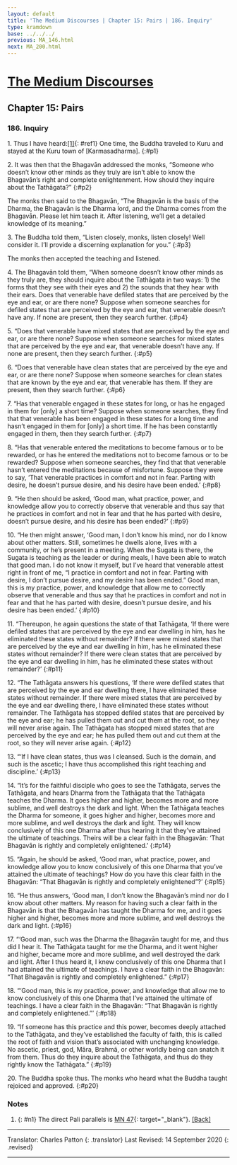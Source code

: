 ```yaml
---
layout: default
title: 'The Medium Discourses | Chapter 15: Pairs | 186. Inquiry'
type: kramdown
base: ../../../
previous: MA_146.html
next: MA_200.html
---
```


# [The Medium Discourses](index.html)
## Chapter 15: Pairs
### 186. Inquiry

1\. Thus I have heard:[\[1\]](#n1){: #ref1} One time, the Buddha traveled to Kuru and stayed at the Kuru town of [Karmasadharma].
{:#p1}

2\. It was then that the Bhagavān addressed the monks, “Someone who doesn’t know other minds as they truly are isn’t able to know the Bhagavān’s right and complete enlightenment. How should they inquire about the Tathāgata?”
{:#p2}

The monks then said to the Bhagavān, “The Bhagavān is the basis of the Dharma, the Bhagavān is the Dharma lord, and the Dharma comes from the Bhagavān. Please let him teach it. After listening, we’ll get a detailed knowledge of its meaning.”

3\. The Buddha told them, “Listen closely, monks, listen closely! Well consider it. I’ll provide a discerning explanation for you.”
{:#p3}

The monks then accepted the teaching and listened.

4\. The Bhagavān told them, “When someone doesn’t know other minds as they truly are, they should inquire about the Tathāgata in two ways: 1) the forms that they see with their eyes and 2) the sounds that they hear with their ears. Does that venerable have defiled states that are perceived by the eye and ear, or are there none? Suppose when someone searches for defiled states that are perceived by the eye and ear, that venerable doesn’t have any. If none are present, then they search further.
{:#p4}

5\. “Does that venerable have mixed states that are perceived by the eye and ear, or are there none? Suppose when someone searches for mixed states that are perceived by the eye and ear, that venerable doesn’t have any. If none are present, then they search further.
{:#p5}

6\. “Does that venerable have clean states that are perceived by the eye and ear, or are there none? Suppose when someone searches for clean states that are known by the eye and ear, that venerable has them. If they are present, then they search further.
{:#p6}

7\. “Has that venerable engaged in these states for long, or has he engaged in them for [only] a short time? Suppose when someone searches, they find that that venerable has been engaged in these states for a long time and hasn’t engaged in them for [only] a short time. If he has been constantly engaged in them, then they search further.
{:#p7}

8\. “Has that venerable entered the meditations to become famous or to be rewarded, or has he entered the meditations not to become famous or to be rewarded? Suppose when someone searches, they find that that venerable hasn’t entered the meditations because of misfortune. Suppose they were to say, ‘That venerable practices in comfort and not in fear. Parting with desire, he doesn’t pursue desire, and his desire have been ended.’
{:#p8}

9\. “He then should be asked, ‘Good man, what practice, power, and knowledge allow you to correctly observe that venerable and thus say that he practices in comfort and not in fear and that he has parted with desire, doesn’t pursue desire, and his desire has been ended?’
{:#p9}

10\. “He then might answer, ‘Good man, I don’t know his mind, nor do I know about other matters. Still, sometimes he dwells alone, lives with a community, or he’s present in a meeting. When the Sugata is there, the Sugata is teaching as the leader or during meals, I have been able to watch that good man. I do not know it myself, but I’ve heard that venerable attest right in front of me, “I practice in comfort and not in fear. Parting with desire, I don’t pursue desire, and my desire has been ended.” Good man, this is my practice, power, and knowledge that allow me to correctly observe that venerable and thus say that he practices in comfort and not in fear and that he has parted with desire, doesn’t pursue desire, and his desire has been ended.’
{:#p10}

11\. “Thereupon, he again questions the state of that Tathāgata, ‘If there were defiled states that are perceived by the eye and ear dwelling in him, has he eliminated these states without remainder? If there were mixed states that are perceived by the eye and ear dwelling in him, has he eliminated these states without remainder? If there were clean states that are perceived by the eye and ear dwelling in him, has he eliminated these states without remainder?’
{:#p11}

12\. “The Tathāgata answers his questions, ‘If there were defiled states that are perceived by the eye and ear dwelling there, I have eliminated these states without remainder. If there were mixed states that are perceived by the eye and ear dwelling there, I have eliminated these states without remainder. The Tathāgata has stopped defiled states that are perceived by the eye and ear; he has pulled them out and cut them at the root, so they will never arise again. The Tathāgata has stopped mixed states that are perceived by the eye and ear; he has pulled them out and cut them at the root, so they will never arise again.
{:#p12}

13\. “‘If I have clean states, thus was I cleansed. Such is the domain, and such is the ascetic; I have thus accomplished this right teaching and discipline.’
{:#p13}

14\. “It’s for the faithful disciple who goes to see the Tathāgata, serves the Tathāgata, and hears Dharma from the Tathāgata that the Tathāgata teaches the Dharma. It goes higher and higher, becomes more and more sublime, and well destroys the dark and light. When the Tathāgata teaches the Dharma for someone, it goes higher and higher, becomes more and more sublime, and well destroys the dark and light. They will know conclusively of this one Dharma after thus hearing it that they’ve attained the ultimate of teachings. Theirs will be a clear faith in the Bhagavān: ‘That Bhagavān is rightly and completely enlightened.’
{:#p14}

15\. “Again, he should be asked, ‘Good man, what practice, power, and knowledge allow you to know conclusively of this one Dharma that you’ve attained the ultimate of teachings? How do you have this clear faith in the Bhagavān: “That Bhagavān is rightly and completely enlightened”?’
{:#p15}

16\. “He thus answers, ‘Good man, I don’t know the Bhagavān’s mind nor do I know about other matters. My reason for having such a clear faith in the Bhagavān is that the Bhagavān has taught the Dharma for me, and it goes higher and higher, becomes more and more sublime, and well destroys the dark and light.
{:#p16}

17\. “‘Good man, such was the Dharma the Bhagavān taught for me, and thus did I hear it. The Tathāgata taught for me the Dharma, and it went higher and higher, became more and more sublime, and well destroyed the dark and light. After I thus heard it, I knew conclusively of this one Dharma that I had attained the ultimate of teachings. I have a clear faith in the Bhagavān: “That Bhagavān is rightly and completely enlightened.”
{:#p17}

18\. “‘Good man, this is my practice, power, and knowledge that allow me to know conclusively of this one Dharma that I’ve attained the ultimate of teachings. I have a clear faith in the Bhagavān: “That Bhagavān is rightly and completely enlightened.”’
{:#p18}

19\. “If someone has this practice and this power, becomes deeply attached to the Tathāgata, and they’ve established the faculty of faith, this is called the root of faith and vision that’s associated with unchanging knowledge. No ascetic, priest, god, Māra, Brahmā, or other worldly being can snatch it from them. Thus do they inquire about the Tathāgata, and thus do they rightly know the Tathāgata.”
{:#p19}

20\. The Buddha spoke thus. The monks who heard what the Buddha taught rejoiced and approved.
{:#p20}

### Notes
1. {: #n1} The direct Pali parallels is [MN 47](https://suttacentral.net/mn47){: target="_blank"}. [\[Back\]](#ref1)

---

Translator: Charles Patton
{: .translator}
Last Revised: 14 September 2020
{: .revised}

---
